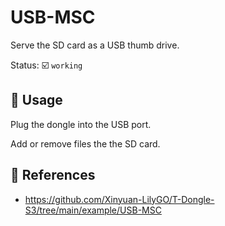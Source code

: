# USB-MSC

Serve the SD card as a USB thumb drive.

Status: :ballot_box_with_check: `working`

## :pencil: Usage

Plug the dongle into the USB port.

Add or remove files the the SD card.

## :link: References 

- <https://github.com/Xinyuan-LilyGO/T-Dongle-S3/tree/main/example/USB-MSC>
